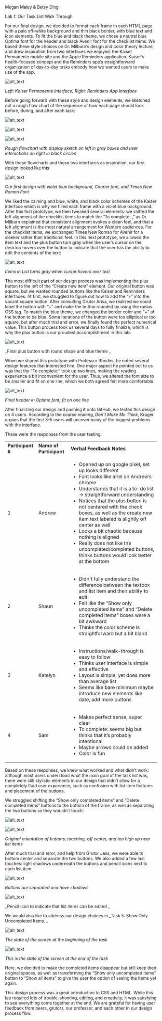 <!-----

You have some errors, warnings, or alerts. If you are using reckless mode, turn it off to see inline alerts.
* ERRORs: 0
* WARNINGs: 0
* ALERTS: 15

Conversion time: 5.494 seconds.


Using this Markdown file:

1. Paste this output into your source file.
2. See the notes and action items below regarding this conversion run.
3. Check the rendered output (headings, lists, code blocks, tables) for proper
   formatting and use a linkchecker before you publish this page.

Conversion notes:

* Docs to Markdown version 1.0β33
* Thu Feb 10 2022 12:01:46 GMT-0800 (PST)
* Source doc: Lab 1 Design.md
* Tables are currently converted to HTML tables.
* This document has images: check for >>>>>  gd2md-html alert:  inline image link in generated source and store images to your server. NOTE: Images in exported zip file from Google Docs may not appear in  the same order as they do in your doc. Please check the images!

----->


Megan Maley & Betsy Ding 

Lab 1: Our Task List Walk Through

For our final design, we decided to format each frame in each HTML page with a pale off-white background and thin black border, with blue text and icon elements. To fit the blue and black theme, we chose a neutral blue Optima font for the header and black Avenir font for the checklist items. We based these style choices on Dr. Milburn’s design and color theory lecture, and drew inspiration from two interfaces we enjoyed: the Kaiser Permanente mobile site and the Apple Reminders application. Kaiser’s health-focused concept and the Reminders app’s straightforward organization of day-to-day tasks embody how we wanted users to make use of the app.



![alt_text](images/image1.png "image_tooltip")
        


_Left: Kaiser Permanente Interface; Right: Reminders App Interface_

Before going forward with these style and design elements, we sketched out a rough flow chart of the sequence of how each page should look before, during, and after each task:

![alt_text](images/image2.png "image_tooltip")


![alt_text](images/image3.png "image_tooltip")


![alt_text](images/image4.png "image_tooltip")


_Rough flowchart with display sketch on left in gray boxes  and user interactions on right in black circles_

With these flowcharts and these two interfaces as inspiration, our first design looked like this:

![alt_text](images/image5.png "image_tooltip")


_Our first design with violet blue background, Courier font, and Times New Roman Font_

We liked the calming and blue, white, and black color schemes of the Kaiser interface which is why we filled each frame with a violet blue background. After this first prototype, we then tweaked several elements: we shifted the left alignment of the checklist items to match the “To complete: ,” as Dr. Milburn explained that consistent alignment evokes a clean feel, and that a left alignment is the most natural arrangement for Western audiences.  For the checklist items, we exchanged Times New Roman for Avenir for a sleeker rather than traditional feel. In this next prototype, we allowed the item text and the plus button turn gray when the user’s cursor on the desktop hovers over the button to indicate that the user has the ability to edit the contents of the text:


![alt_text](images/image6.png "image_tooltip")

_Items in List turns gray when cursor hovers over text_

The most difficult part of our design process was implementing the plus button to the left of the “Create new item” element. Our original button was square, but we wanted rounded buttons like the Kaiser and Reminders interfaces. At first, we struggled to figure out how to add the “+” into the vacant square button. After consulting Grutor Arisa, we realized we could label the button with “+”  and make the button rounded by using the radius CSS tag. To match the blue theme, we changed the border color and “+” of the button to be blue. Some iterations of the button were too elliptical or too square, but after much trial and error, we finally found the perfect numerical value. This button process took us several days to fully finalize, which is why the plus button is our proudest accomplishment in this lab. 


![alt_text](images/image7.png "image_tooltip")


_Final plus button with round shape and blue theme _

When we shared this prototype with Professor Rhodes, he noted several design features that interested him. One major aspect he pointed out to us was that the “To complete:” took up two lines, making the reading experience a bit inconvenient for the user. Thus, we altered the font size to be smaller and fit on one line, which we both agreed felt more comfortable. 



![alt_text](images/image8.png "image_tooltip")


_Final header in Optima font, fit on one line_

After finalizing our design and pushing it onto GitHub, we tested this design on 4 users. According to the course reading, _Don’t Make Me Think_, Kruger argues that the first 3-5 users will uncover many of the biggest problems with the interface. 

These were the responses from the user testing: 


<table>
  <tr>
   <td><strong>Participant #</strong>
   </td>
   <td><strong>Name of Participant</strong>
   </td>
   <td><strong>Verbal Feedback Notes</strong>
   </td>
  </tr>
  <tr>
   <td>1
   </td>
   <td>Andrew 
   </td>
   <td>
<ul>

<li>Opened up on google pixel, set up looks different

<li>Font looks like ariel on Andrew’s chrome 

<li>Understands that it is a to-do list -> straightforward understanding 

<li>Notices that the plus button is not centered with the check boxes, as well as the create new item text labeled is slightly off center as well 

<li>Looks a bit chaotic because nothing is aligned 

<li>Really does not like the uncompleted/completed buttons, thinks buttons would look better at the bottom
</li>
</ul>
   </td>
  </tr>
  <tr>
   <td>2
   </td>
   <td>Shaun
   </td>
   <td>
<ul>

<li>Didn't fully understand the difference between the textbox and list item and their ability to edit

<li>Felt like the “Show only uncompleted items” and “Delete completed items” boxes were a bit awkward

<li>Thinks the color scheme is straightforward but a bit bland
</li>
</ul>
   </td>
  </tr>
  <tr>
   <td>3
   </td>
   <td>Katelyn
   </td>
   <td>
<ul>

<li>Instructions/walk-through is  easy to follow

<li>Thinks user interface is simple and effective

<li>Layout is simple, yet does more than average list

<li>Seems like bare minimum maybe introduce new elements like date, add more buttons
</li>
</ul>
   </td>
  </tr>
  <tr>
   <td>4
   </td>
   <td>Sam
   </td>
   <td>
<ul>

<li>Makes perfect sense, super clear 

<li>To complete: seems big but thinks that it’s probably intentional

<li>Maybe arrows could be added

<li>Color is fun
</li>
</ul>
   </td>
  </tr>
</table>


Based on these responses, we knew what worked and what didn’t work: although most users understood what the main goal of the task list was, there were still stylistic elements in our design that didn’t allow for a completely fluid user experience, such as confusion with list item features and placement of the buttons. 

We struggled shifting the “Show only completed items”  and “Delete completed items” buttons to the bottom of the frame, as well as separating the two buttons so they wouldn’t touch: 



![alt_text](images/image9.png "image_tooltip")



![alt_text](images/image10.png "image_tooltip")


_Original orientation of buttons; touching, off center, and too high up near list items_

After much trial and error, and help from Grutor Jess, we were able to  bottom center and separate the two buttons. We also added a few last touches: light shadows underneath the buttons and pencil icons next to each list item. 


![alt_text](images/image11.png "image_tooltip")


_Buttons are separated and have shadows_


![alt_text](images/image12.png "image_tooltip")


_Pencil icon to indicate that list items can be edited _

We would also like to address our design choices in _Task 5: Show Only Uncompleted Items. _


![alt_text](images/image13.png "image_tooltip")


_The state of the screen at the beginning of the task_


![alt_text](images/image14.png "image_tooltip")


_This is the state of the screen at the end of the task_

Here, we decided to make the completed items disappear but still keep their original spaces, as well as transforming the “Show only uncompleted items” button to “Show all items” to give the user the option of seeing the items yet again. 

This design process was a great introduction to CSS and HTML. While this lab required lots of trouble-shooting, editing, and creativity, it was satisfying to see everything come together at the end. We are grateful for having user feedback from peers, grutors, our professor, and each other in our design process flow. 
